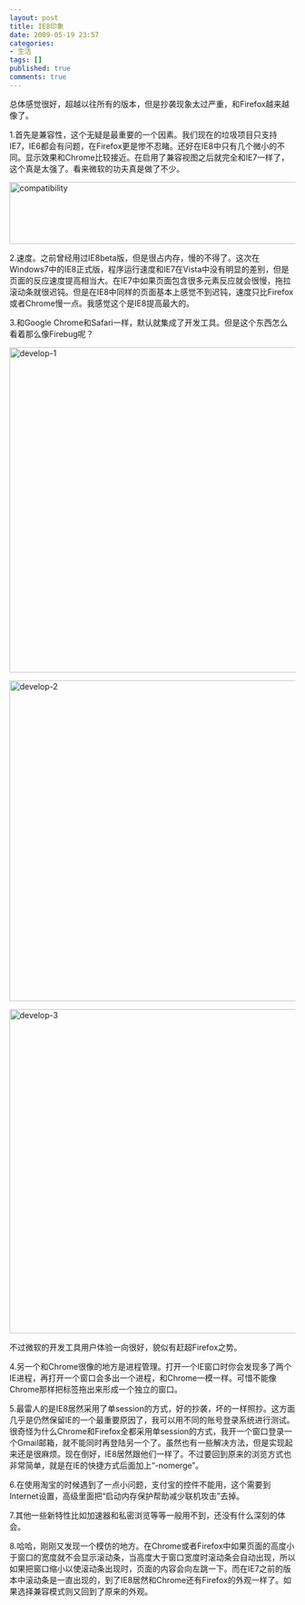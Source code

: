 ```yaml
---
layout: post
title: IE8印象
date: 2009-05-19 23:57
categories:
- 生活
tags: []
published: true
comments: true
---
```

<p><p>总体感觉很好，超越以往所有的版本，但是抄袭现象太过严重，和Firefox越来越像了。</p> <p>1.首先是兼容性，这个无疑是最重要的一个因素。我们现在的垃圾项目只支持IE7，IE6都会有问题，在Firefox更是惨不忍睹。还好在IE8中只有几个微小的不同。显示效果和Chrome比较接近。在启用了兼容视图之后就完全和IE7一样了，这个真是太强了。看来微软的功夫真是做了不少。</p> <p><a href="http://images.cnblogs.com/cnblogs_com/phaibin/WindowsLiveWriter/IE8_15083/compatibility_2.png"><img title="compatibility" border="0" alt="compatibility" src="http://images.cnblogs.com/cnblogs_com/phaibin/WindowsLiveWriter/IE8_15083/compatibility_thumb.png" width="739" height="109" /></a> </p> <p>2.速度。之前曾经用过IE8beta版，但是很占内存，慢的不得了。这次在Windows7中的IE8正式版，程序运行速度和IE7在Vista中没有明显的差别，但是页面的反应速度提高相当大。在IE7中如果页面包含很多元素反应就会很慢，拖拉滚动条就很迟钝。但是在IE8中同样的页面基本上感觉不到迟钝，速度只比Firefox或者Chrome慢一点。我感觉这个是IE8提高最大的。</p> <p>3.和Google Chrome和Safari一样，默认就集成了开发工具。但是这个东西怎么看着那么像Firebug呢？</p> <p><a href="http://images.cnblogs.com/cnblogs_com/phaibin/WindowsLiveWriter/IE8_15083/develop-1_4.png"><img title="develop-1" border="0" alt="develop-1" src="http://images.cnblogs.com/cnblogs_com/phaibin/WindowsLiveWriter/IE8_15083/develop-1_thumb_1.png" width="937" height="573" /></a></p> <p><a href="http://images.cnblogs.com/cnblogs_com/phaibin/WindowsLiveWriter/IE8_15083/develop-2_4.png"><img title="develop-2" border="0" alt="develop-2" src="http://images.cnblogs.com/cnblogs_com/phaibin/WindowsLiveWriter/IE8_15083/develop-2_thumb_1.png" width="938" height="565" /></a></p> <p><a href="http://images.cnblogs.com/cnblogs_com/phaibin/WindowsLiveWriter/IE8_15083/develop-3_2.png"><img title="develop-3" border="0" alt="develop-3" src="http://images.cnblogs.com/cnblogs_com/phaibin/WindowsLiveWriter/IE8_15083/develop-3_thumb.png" width="934" height="571" /></a> </p> <p>不过微软的开发工具用户体验一向很好，貌似有赶超Firefox之势。</p> <p>4.另一个和Chrome很像的地方是进程管理。打开一个IE窗口时你会发现多了两个IE进程，再打开一个窗口会多出一个进程，和Chrome一模一样。可惜不能像Chrome那样把标签拖出来形成一个独立的窗口。</p> <p>5.最雷人的是IE8居然采用了单session的方式，好的抄袭，坏的一样照抄。这方面几乎是仍然保留IE的一个最重要原因了，我可以用不同的账号登录系统进行测试。很奇怪为什么Chrome和Firefox全都采用单session的方式，我开一个窗口登录一个Gmail邮箱，就不能同时再登陆另一个了。虽然也有一些解决方法，但是实现起来还是很麻烦。现在倒好，IE8居然跟他们一样了。不过要回到原来的浏览方式也非常简单，就是在IE的快捷方式后面加上“-nomerge”。</p> <p>6.在使用淘宝的时候遇到了一点小问题，支付宝的控件不能用，这个需要到Internet设置，高级里面把“启动内存保护帮助减少联机攻击”去掉。</p> <p></p> <p></p> <p></p> <p>7.其他一些新特性比如加速器和私密浏览等等一般用不到，还没有什么深刻的体会。</p> <p>8.哈哈，刚刚又发现一个模仿的地方。在Chrome或者Firefox中如果页面的高度小于窗口的宽度就不会显示滚动条，当高度大于窗口宽度时滚动条会自动出现，所以如果把窗口缩小以使滚动条出现时，页面的内容会向左跳一下。而在IE7之前的版本中滚动条是一直出现的，到了IE8居然和Chrome还有Firefox的外观一样了。如果选择兼容模式则又回到了原来的外观。</p></p>
